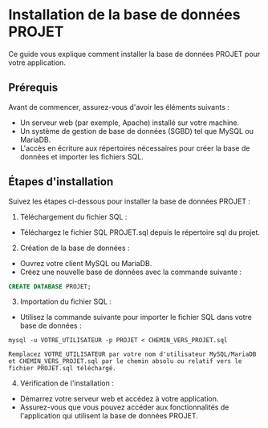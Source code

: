 # Installation de la base de données PROJET
Ce guide vous explique comment installer la base de données PROJET pour votre application.

## Prérequis
Avant de commencer, assurez-vous d'avoir les éléments suivants :

* Un serveur web (par exemple, Apache) installé sur votre machine.
* Un système de gestion de base de données (SGBD) tel que MySQL ou MariaDB.
* L'accès en écriture aux répertoires nécessaires pour créer la base de données et importer les fichiers SQL.

## Étapes d'installation
Suivez les étapes ci-dessous pour installer la base de données PROJET :

1. Téléchargement du fichier SQL :

* Téléchargez le fichier SQL PROJET.sql depuis le répertoire sql du projet.

2. Création de la base de données :

* Ouvrez votre client MySQL ou MariaDB.
* Créez une nouvelle base de données avec la commande suivante :

```sql
CREATE DATABASE PROJET;
```

3. Importation du fichier SQL :

* Utilisez la commande suivante pour importer le fichier SQL dans votre base de données :

```
mysql -u VOTRE_UTILISATEUR -p PROJET < CHEMIN_VERS_PROJET.sql
```

	Remplacez VOTRE_UTILISATEUR par votre nom d'utilisateur MySQL/MariaDB et CHEMIN_VERS_PROJET.sql par le chemin absolu ou relatif vers le fichier PROJET.sql téléchargé.

4. Vérification de l'installation :

* Démarrez votre serveur web et accédez à votre application.
* Assurez-vous que vous pouvez accéder aux fonctionnalités de l'application qui utilisent la base de données PROJET.
